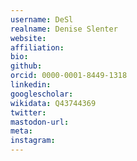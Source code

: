 ```yaml
---
username: DeSl
realname: Denise Slenter
website: 
affiliation: 
bio: 
github: 
orcid: 0000-0001-8449-1318
linkedin: 
googlescholar: 
wikidata: Q43744369
twitter: 
mastodon-url: 
meta:
instagram:
---
```

